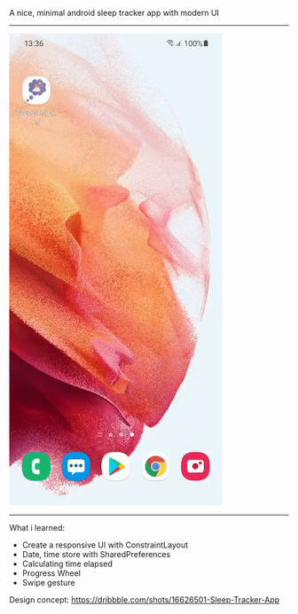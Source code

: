 A nice, minimal android sleep tracker app with modern UI


-----
![](gifdemo.gif)

----

What i learned:

+ Create a responsive UI with ConstraintLayout
+ Date, time store with SharedPreferences
+ Calculating time elapsed
+ Progress Wheel
+ Swipe gesture


Design concept: https://dribbble.com/shots/16626501-Sleep-Tracker-App

